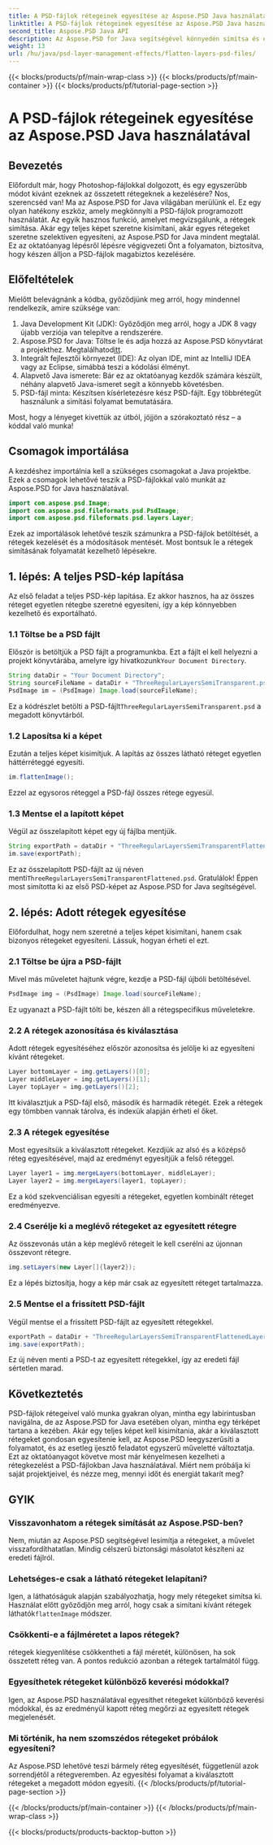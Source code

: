 ```yaml
---
title: A PSD-fájlok rétegeinek egyesítése az Aspose.PSD Java használatával
linktitle: A PSD-fájlok rétegeinek egyesítése az Aspose.PSD Java használatával
second_title: Aspose.PSD Java API
description: Az Aspose.PSD for Java segítségével könnyedén simítsa és egyesítse a PSD-fájlok rétegeit. Kövesse ezt a lépésről lépésre szóló útmutatót a PSD-fájlkezelés egyszerűsítéséhez.
weight: 13
url: /hu/java/psd-layer-management-effects/flatten-layers-psd-files/
---
```


{{< blocks/products/pf/main-wrap-class >}}
{{< blocks/products/pf/main-container >}}
{{< blocks/products/pf/tutorial-page-section >}}

# A PSD-fájlok rétegeinek egyesítése az Aspose.PSD Java használatával

## Bevezetés

Előfordult már, hogy Photoshop-fájlokkal dolgozott, és egy egyszerűbb módot kívánt ezeknek az összetett rétegeknek a kezelésére? Nos, szerencséd van! Ma az Aspose.PSD for Java világában merülünk el. Ez egy olyan hatékony eszköz, amely megkönnyíti a PSD-fájlok programozott használatát. Az egyik hasznos funkció, amelyet megvizsgálunk, a rétegek simítása. Akár egy teljes képet szeretne kisimítani, akár egyes rétegeket szeretne szelektíven egyesíteni, az Aspose.PSD for Java mindent megtalál. Ez az oktatóanyag lépésről lépésre végigvezeti Önt a folyamaton, biztosítva, hogy készen álljon a PSD-fájlok magabiztos kezelésére.

## Előfeltételek

Mielőtt belevágnánk a kódba, győződjünk meg arról, hogy mindennel rendelkezik, amire szüksége van:

1. Java Development Kit (JDK): Győződjön meg arról, hogy a JDK 8 vagy újabb verziója van telepítve a rendszerére.
2.  Aspose.PSD for Java: Töltse le és adja hozzá az Aspose.PSD könyvtárat a projekthez. Megtalálhatod[itt](https://releases.aspose.com/psd/java/).
3. Integrált fejlesztői környezet (IDE): Az olyan IDE, mint az IntelliJ IDEA vagy az Eclipse, simábbá teszi a kódolási élményt.
4. Alapvető Java ismerete: Bár ez az oktatóanyag kezdők számára készült, néhány alapvető Java-ismeret segít a könnyebb követésben.
5. PSD-fájl minta: Készítsen kísérletezésre kész PSD-fájlt. Egy többrétegűt használunk a simítási folyamat bemutatására.

Most, hogy a lényeget kivettük az útból, jöjjön a szórakoztató rész – a kóddal való munka!

## Csomagok importálása

A kezdéshez importálnia kell a szükséges csomagokat a Java projektbe. Ezek a csomagok lehetővé teszik a PSD-fájlokkal való munkát az Aspose.PSD for Java használatával.

```java
import com.aspose.psd.Image;
import com.aspose.psd.fileformats.psd.PsdImage;
import com.aspose.psd.fileformats.psd.layers.Layer;
```

Ezek az importálások lehetővé teszik számunkra a PSD-fájlok betöltését, a rétegek kezelését és a módosítások mentését. Most bontsuk le a rétegek simításának folyamatát kezelhető lépésekre.

## 1. lépés: A teljes PSD-kép lapítása

Az első feladat a teljes PSD-kép lapítása. Ez akkor hasznos, ha az összes réteget egyetlen rétegbe szeretné egyesíteni, így a kép könnyebben kezelhető és exportálható.

### 1.1 Töltse be a PSD fájlt

 Először is betöltjük a PSD fájlt a programunkba. Ezt a fájlt el kell helyezni a projekt könyvtárába, amelyre így hivatkozunk`Your Document Directory`.

```java
String dataDir = "Your Document Directory";
String sourceFileName = dataDir + "ThreeRegularLayersSemiTransparent.psd";
PsdImage im = (PsdImage) Image.load(sourceFileName);
```

Ez a kódrészlet betölti a PSD-fájlt`ThreeRegularLayersSemiTransparent.psd` a megadott könyvtárból.

### 1.2 Laposítsa ki a képet

Ezután a teljes képet kisimítjuk. A lapítás az összes látható réteget egyetlen háttérréteggé egyesíti.

```java
im.flattenImage();
```

Ezzel az egysoros réteggel a PSD-fájl összes rétege egyesül.

### 1.3 Mentse el a lapított képet

Végül az összelapított képet egy új fájlba mentjük.

```java
String exportPath = dataDir + "ThreeRegularLayersSemiTransparentFlattened.psd";
im.save(exportPath);
```

 Ez az összelapított PSD-fájlt az új néven menti`ThreeRegularLayersSemiTransparentFlattened.psd`. Gratulálok! Éppen most simította ki az első PSD-képet az Aspose.PSD for Java segítségével.

## 2. lépés: Adott rétegek egyesítése

Előfordulhat, hogy nem szeretné a teljes képet kisimítani, hanem csak bizonyos rétegeket egyesíteni. Lássuk, hogyan érheti el ezt.

### 2.1 Töltse be újra a PSD-fájlt

Mivel más műveletet hajtunk végre, kezdje a PSD-fájl újbóli betöltésével.

```java
PsdImage img = (PsdImage) Image.load(sourceFileName);
```

Ez ugyanazt a PSD-fájlt tölti be, készen áll a rétegspecifikus műveletekre.

### 2.2 A rétegek azonosítása és kiválasztása

Adott rétegek egyesítéséhez először azonosítsa és jelölje ki az egyesíteni kívánt rétegeket.

```java
Layer bottomLayer = img.getLayers()[0];
Layer middleLayer = img.getLayers()[1];
Layer topLayer = img.getLayers()[2];
```

Itt kiválasztjuk a PSD-fájl első, második és harmadik rétegét. Ezek a rétegek egy tömbben vannak tárolva, és indexük alapján érheti el őket.

### 2.3 A rétegek egyesítése

Most egyesítsük a kiválasztott rétegeket. Kezdjük az alsó és a középső réteg egyesítésével, majd az eredményt egyesítjük a felső réteggel.

```java
Layer layer1 = img.mergeLayers(bottomLayer, middleLayer);
Layer layer2 = img.mergeLayers(layer1, topLayer);
```

Ez a kód szekvenciálisan egyesíti a rétegeket, egyetlen kombinált réteget eredményezve.

### 2.4 Cserélje ki a meglévő rétegeket az egyesített rétegre

Az összevonás után a kép meglévő rétegeit le kell cserélni az újonnan összevont rétegre.

```java
img.setLayers(new Layer[]{layer2});
```

Ez a lépés biztosítja, hogy a kép már csak az egyesített réteget tartalmazza.

### 2.5 Mentse el a frissített PSD-fájlt

Végül mentse el a frissített PSD-fájlt az egyesített rétegekkel.

```java
exportPath = dataDir + "ThreeRegularLayersSemiTransparentFlattenedLayerByLayer.psd";
img.save(exportPath);
```

Ez új néven menti a PSD-t az egyesített rétegekkel, így az eredeti fájl sértetlen marad.

## Következtetés

PSD-fájlok rétegeivel való munka gyakran olyan, mintha egy labirintusban navigálna, de az Aspose.PSD for Java esetében olyan, mintha egy térképet tartana a kezében. Akár egy teljes képet kell kisimítania, akár a kiválasztott rétegeket gondosan egyesítenie kell, az Aspose.PSD leegyszerűsíti a folyamatot, és az esetleg ijesztő feladatot egyszerű műveletté változtatja. Ezt az oktatóanyagot követve most már kényelmesen kezelheti a rétegkezelést a PSD-fájlokban Java használatával. Miért nem próbálja ki saját projektjeivel, és nézze meg, mennyi időt és energiát takarít meg?

## GYIK

### Visszavonhatom a rétegek simítását az Aspose.PSD-ben?  
Nem, miután az Aspose.PSD segítségével lesimítja a rétegeket, a művelet visszafordíthatatlan. Mindig célszerű biztonsági másolatot készíteni az eredeti fájlról.

### Lehetséges-e csak a látható rétegeket lelapítani?  
 Igen, a láthatóságuk alapján szabályozhatja, hogy mely rétegeket simítsa ki. Használat előtt győződjön meg arról, hogy csak a simítani kívánt rétegek láthatók`flattenImage` módszer.

### Csökkenti-e a fájlméretet a lapos rétegek?  
rétegek kiegyenlítése csökkentheti a fájl méretét, különösen, ha sok összetett réteg van. A pontos redukció azonban a rétegek tartalmától függ.

### Egyesíthetek rétegeket különböző keverési módokkal?  
Igen, az Aspose.PSD használatával egyesíthet rétegeket különböző keverési módokkal, és az eredményül kapott réteg megőrzi az egyesített rétegek megjelenését.

### Mi történik, ha nem szomszédos rétegeket próbálok egyesíteni?  
Az Aspose.PSD lehetővé teszi bármely réteg egyesítését, függetlenül azok sorrendjétől a rétegveremben. Az egyesítési folyamat a kiválasztott rétegeket a megadott módon egyesíti.
{{< /blocks/products/pf/tutorial-page-section >}}

{{< /blocks/products/pf/main-container >}}
{{< /blocks/products/pf/main-wrap-class >}}

{{< blocks/products/products-backtop-button >}}
